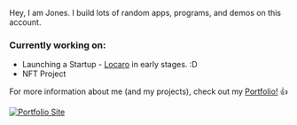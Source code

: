 Hey, I am Jones. I build lots of random apps, programs, and demos on this account.

### Currently working on:
- Launching a Startup -  [Locaro](https://www.locaro.in/#/) in early stages. :D
- NFT Project

For more information about me (and my projects), check out my [Portfolio!](https://redomic-portfolio.web.app/#/) :+1:

[![Portfolio Site](https://i.imgur.com/21Rm9K0.png)](https://www.redomic.in)

